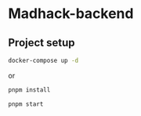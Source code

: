 # Madhack-backend

## Project setup


```bash
docker-compose up -d
```

or


```bash
pnpm install
```

```bash 
pnpm start
```

